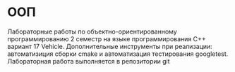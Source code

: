 # ООП
Лабораторные работы по объектно-ориентированному программированию 2 семестр на языке программирования С++ вариант 17 Vehicle. Дополнительные инструменты при реализации: автоматизиция сборки cmake и автоматизация тестирования googletest. Лабораторная работа выполняется в репозитории git
